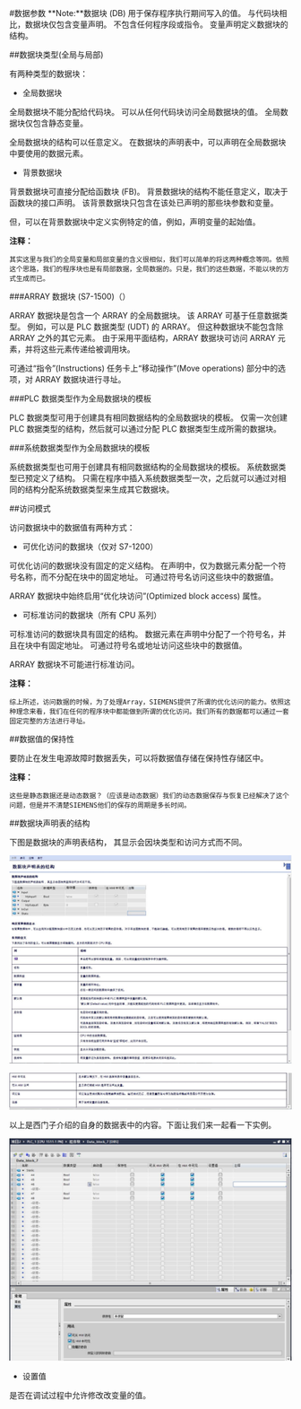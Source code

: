 #数据参数
**Note:**数据块 (DB) 用于保存程序执行期间写入的值。 与代码块相比，数据块仅包含变量声明。 不包含任何程序段或指令。 变量声明定义数据块的结构。 

##数据块类型(全局与局部)

有两种类型的数据块：

* 全局数据块

全局数据块不能分配给代码块。 可以从任何代码块访问全局数据块的值。 全局数据块仅包含静态变量。

全局数据块的结构可以任意定义。 在数据块的声明表中，可以声明在全局数据块中要使用的数据元素。 

* 背景数据块

背景数据块可直接分配给函数块 (FB)。 背景数据块的结构不能任意定义，取决于函数块的接口声明。 该背景数据块只包含在该处已声明的那些块参数和变量。 

但，可以在背景数据块中定义实例特定的值，例如，声明变量的起始值。

**注释：**

`其实这里与我们的全局变量和局部变量的含义很相似，我们可以简单的将这两种概念等同。依照这个思路，我们的程序块也是有局部数据，全局数据的。只是，我们的这些数据，不能以块的方式生成而已。`


###ARRAY 数据块 (S7-1500)（）

ARRAY 数据块是包含一个 ARRAY 的全局数据块。 该 ARRAY 可基于任意数据类型。 例如，可以是 PLC 数据类型 (UDT) 的 ARRAY。 但这种数据块不能包含除 ARRAY 之外的其它元素。 由于采用平面结构，ARRAY 数据块可访问 ARRAY 元素，并将这些元素传递给被调用块。

可通过“指令”(Instructions) 任务卡上“移动操作”(Move operations) 部分中的选项，对 ARRAY 数据块进行寻址。 

###PLC 数据类型作为全局数据块的模板 

PLC 数据类型可用于创建具有相同数据结构的全局数据块的模板。 仅需一次创建 PLC 数据类型的结构，然后就可以通过分配 PLC 数据类型生成所需的数据块。 

###系统数据类型作为全局数据块的模板 

系统数据类型也可用于创建具有相同数据结构的全局数据块的模板。 系统数据类型已预定义了结构。 只需在程序中插入系统数据类型一次，之后就可以通过对相同的结构分配系统数据类型来生成其它数据块。

##访问模式

访问数据块中的数据值有两种方式：

* 可优化访问的数据块（仅对 S7-1200）

可优化访问的数据块没有固定的定义结构。 在声明中，仅为数据元素分配一个符号名称，而不分配在块中的固定地址。 可通过符号名访问这些块中的数据值。

ARRAY 数据块中始终启用“优化块访问”(Optimized block access) 属性。 

* 可标准访问的数据块（所有 CPU 系列）

可标准访问的数据块具有固定的结构。 数据元素在声明中分配了一个符号名，并且在块中有固定地址。 可通过符号名或地址访问这些块中的数据值。

ARRAY 数据块不可能进行标准访问。


**注释：**

`综上所述，访问数据的时候，为了处理Array，SIEMENS提供了所谓的优化访问的能力。依照这种理念来看，我们在任何的程序块中都能做到所谓的优化访问。我们所有的数据都可以通过一套固定完整的方法进行寻址。`


##数据值的保持性

要防止在发生电源故障时数据丢失，可以将数据值存储在保持性存储区中。


**注释：**

`这些是静态数据还是动态数据？（应该是动态数据）我们的动态数据保存与恢复已经解决了这个问题，但是并不清楚SIEMENS他们的保存的周期是多长时间。`


##数据块声明表的结构 

下图是数据块的声明表结构， 其显示会因块类型和访问方式而不同。 

![数据块声明表.jpg](Resource/数据块声明表.jpg "数据块")

![数据块声明表2.jpg](Resource/数据块声明表2.jpg "数据块2")

以上是西门子介绍的自身的数据表中的内容。下面让我们来一起看一下实例。

![数据表实例](Resource/数据表实例.jpg)

* 设置值

是否在调试过程中允许修改改变量的值。
